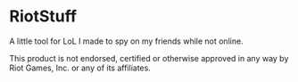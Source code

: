 RiotStuff
=========

A little tool for LoL I made to spy on my friends while not online.

This product is not endorsed, certified or otherwise approved in any way by Riot Games, Inc. or any of its affiliates.
